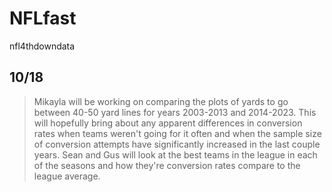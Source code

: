# NFLfast
 nfl4thdowndata

 ## 10/18
 > Mikayla will be working on comparing the plots of yards to go between 40-50 yard lines for years 2003-2013 and 2014-2023.
> This will hopefully bring about any apparent differences in conversion rates when teams weren't going for it often and when the sample size of conversion attempts have significantly increased in the last couple years.
> Sean and Gus will look at the best teams in the league in each of the seasons and how they're conversion rates compare to the league average.
